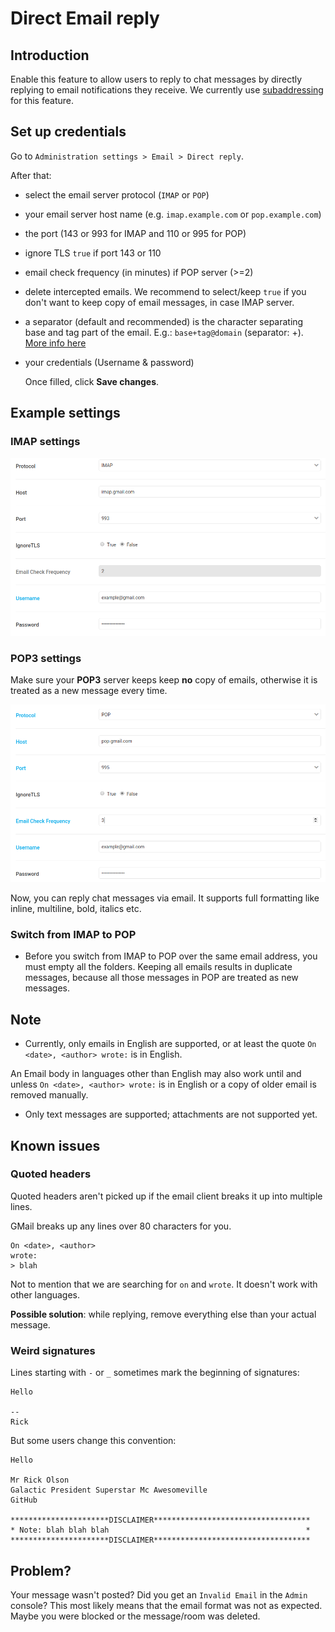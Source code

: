 # Direct Email reply

## Introduction

Enable this feature to allow users to reply to chat messages by directly replying to email notifications they receive. We currently use [subaddressing](https://en.wikipedia.org/wiki/Email_address#Subaddressing) for this feature.

## Set up credentials

Go to `Administration settings > Email > Direct reply`.

After that:

* select the email server protocol \(`IMAP` or `POP`\)
* your email server host name \(e.g. `imap.example.com` or `pop.example.com`\)
* the port \(143 or 993 for IMAP and 110 or 995 for POP\)
* ignore TLS `true` if port 143 or 110
* email check frequency \(in minutes\) if POP server \(&gt;=2\)
* delete intercepted emails. We recommend to select/keep `true` if you don't want to keep copy of email messages, in case IMAP server.
* a separator \(default and recommended\) is the character separating base and tag part of the email. E.g.: `base+tag@domain` \(separator: +\). [More info here](https://en.wikipedia.org/wiki/Email_address#Subaddressing)
* your credentials \(Username & password\)

  Once filled, click **Save changes**.

## Example settings

### IMAP settings

![IMAP server configuration.](../../.gitbook/assets/imap-1.png)

### POP3 settings

Make sure your **POP3** server keeps keep **no** copy of emails, otherwise it is treated as a new message every time.

![POP server configuration.](../../.gitbook/assets/pop-1.png)

Now, you can reply chat messages via email. It supports full formatting like inline, multiline, bold, italics etc.

### Switch from IMAP to POP

* Before you switch from IMAP to POP over the same email address, you must empty all the folders. Keeping all emails results in duplicate messages, because all those messages in POP are treated as new messages.

## Note

* Currently, only emails in English are supported, or at least the quote `On <date>, <author> wrote:` is in English.

An Email body in languages other than English may also work until and unless `On <date>, <author> wrote:` is in English or a copy of older email is removed manually.

* Only text messages are supported; attachments are not supported yet.

## Known issues

### Quoted headers

Quoted headers aren't picked up if the email client breaks it up into multiple lines.

GMail breaks up any lines over 80 characters for you.

```text
On <date>, <author>
wrote:
> blah
```

Not to mention that we are searching for `on` and `wrote`. It doesn't work with other languages.

**Possible solution**: while replying, remove everything else than your actual message.

### Weird signatures

Lines starting with `-` or `_` sometimes mark the beginning of signatures:

```text
Hello

--
Rick
```

But some users change this convention:

```text
Hello

Mr Rick Olson
Galactic President Superstar Mc Awesomeville
GitHub

**********************DISCLAIMER***********************************
* Note: blah blah blah                                            *
**********************DISCLAIMER***********************************
```

## Problem?

Your message wasn't posted? Did you get an `Invalid Email` in the `Admin` console? This most likely means that the email format was not as expected. Maybe you were blocked or the message/room was deleted.

